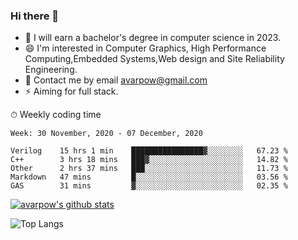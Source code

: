 ### Hi there 👋
<!--I have been a GitHub member for [![Years Badge](https://badges.pufler.dev/years/avarpow)](https://badges.pufler.dev)-->
- 🌱 I will earn a bachelor's degree in computer science in 2023.
- 😄 I'm interested in Computer Graphics, High Performance Computing,Embedded Systems,Web design and Site Reliability Engineering.
- 💬 Contact me by email avarpow@gmail.com
- ⚡ Aiming for full stack.

<!--💻 Coding Activity Logging

[![Commits Badge](https://badges.pufler.dev/commits/weekly/avarpow)](https://badges.pufler.dev)-->

⏱ Weekly coding time
<!--START_SECTION:waka-->
```text
Week: 30 November, 2020 - 07 December, 2020

Verilog    15 hrs 1 min    ████████████████▓░░░░░░░░   67.23 % 
C++        3 hrs 18 mins   ███▓░░░░░░░░░░░░░░░░░░░░░   14.82 % 
Other      2 hrs 37 mins   ███░░░░░░░░░░░░░░░░░░░░░░   11.73 % 
Markdown   47 mins         █░░░░░░░░░░░░░░░░░░░░░░░░   03.56 % 
GAS        31 mins         ▓░░░░░░░░░░░░░░░░░░░░░░░░   02.35 % 
```
<!--END_SECTION:waka-->

[![avarpow's github stats](https://github-readme-stats.vercel.app/api?username=avarpow&count_private=true&show_icons=true&hide=issues&hide_border=true)](https://github.com/anuraghazra/github-readme-stats)

![Top Langs](https://github-readme-stats.vercel.app/api/top-langs/?username=avarpow&layout=compact&hide_border=true) 
<!--[![avarpow's wakatime stats](https://github-readme-stats.vercel.app/api/wakatime?username=avarpow)](https://github.com/anuraghazra/github-readme-stats)-->
